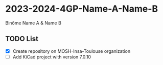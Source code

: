 # 2023-2024-4GP-Name-A-Name-B

Binôme Name A &amp; Name B

## TODO List

- [x] Create repository on MOSH-Insa-Toulouse organization
- [ ] Add KiCad project with version 7.0.10
